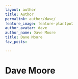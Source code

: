 ```yaml
---
layout: author
title: Author
permalink: author/dave/
feature_image: feature-plantpot
author_avatar: dave
author_name: Dave Moore
title: Dave Moore
fav_posts:

---
```


# Dave Moore

